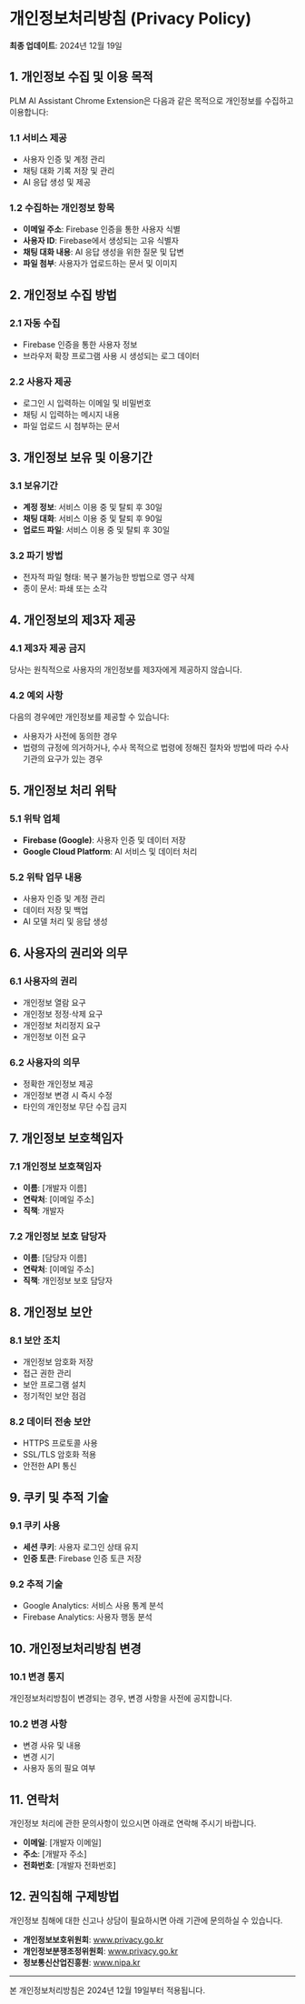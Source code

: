 # 개인정보처리방침 (Privacy Policy)

**최종 업데이트**: 2024년 12월 19일

## 1. 개인정보 수집 및 이용 목적

PLM AI Assistant Chrome Extension은 다음과 같은 목적으로 개인정보를 수집하고 이용합니다:

### 1.1 서비스 제공

- 사용자 인증 및 계정 관리
- 채팅 대화 기록 저장 및 관리
- AI 응답 생성 및 제공

### 1.2 수집하는 개인정보 항목

- **이메일 주소**: Firebase 인증을 통한 사용자 식별
- **사용자 ID**: Firebase에서 생성되는 고유 식별자
- **채팅 대화 내용**: AI 응답 생성을 위한 질문 및 답변
- **파일 첨부**: 사용자가 업로드하는 문서 및 이미지

## 2. 개인정보 수집 방법

### 2.1 자동 수집

- Firebase 인증을 통한 사용자 정보
- 브라우저 확장 프로그램 사용 시 생성되는 로그 데이터

### 2.2 사용자 제공

- 로그인 시 입력하는 이메일 및 비밀번호
- 채팅 시 입력하는 메시지 내용
- 파일 업로드 시 첨부하는 문서

## 3. 개인정보 보유 및 이용기간

### 3.1 보유기간

- **계정 정보**: 서비스 이용 중 및 탈퇴 후 30일
- **채팅 대화**: 서비스 이용 중 및 탈퇴 후 90일
- **업로드 파일**: 서비스 이용 중 및 탈퇴 후 30일

### 3.2 파기 방법

- 전자적 파일 형태: 복구 불가능한 방법으로 영구 삭제
- 종이 문서: 파쇄 또는 소각

## 4. 개인정보의 제3자 제공

### 4.1 제3자 제공 금지

당사는 원칙적으로 사용자의 개인정보를 제3자에게 제공하지 않습니다.

### 4.2 예외 사항

다음의 경우에만 개인정보를 제공할 수 있습니다:

- 사용자가 사전에 동의한 경우
- 법령의 규정에 의거하거나, 수사 목적으로 법령에 정해진 절차와 방법에 따라 수사기관의 요구가 있는 경우

## 5. 개인정보 처리 위탁

### 5.1 위탁 업체

- **Firebase (Google)**: 사용자 인증 및 데이터 저장
- **Google Cloud Platform**: AI 서비스 및 데이터 처리

### 5.2 위탁 업무 내용

- 사용자 인증 및 계정 관리
- 데이터 저장 및 백업
- AI 모델 처리 및 응답 생성

## 6. 사용자의 권리와 의무

### 6.1 사용자의 권리

- 개인정보 열람 요구
- 개인정보 정정·삭제 요구
- 개인정보 처리정지 요구
- 개인정보 이전 요구

### 6.2 사용자의 의무

- 정확한 개인정보 제공
- 개인정보 변경 시 즉시 수정
- 타인의 개인정보 무단 수집 금지

## 7. 개인정보 보호책임자

### 7.1 개인정보 보호책임자

- **이름**: [개발자 이름]
- **연락처**: [이메일 주소]
- **직책**: 개발자

### 7.2 개인정보 보호 담당자

- **이름**: [담당자 이름]
- **연락처**: [이메일 주소]
- **직책**: 개인정보 보호 담당자

## 8. 개인정보 보안

### 8.1 보안 조치

- 개인정보 암호화 저장
- 접근 권한 관리
- 보안 프로그램 설치
- 정기적인 보안 점검

### 8.2 데이터 전송 보안

- HTTPS 프로토콜 사용
- SSL/TLS 암호화 적용
- 안전한 API 통신

## 9. 쿠키 및 추적 기술

### 9.1 쿠키 사용

- **세션 쿠키**: 사용자 로그인 상태 유지
- **인증 토큰**: Firebase 인증 토큰 저장

### 9.2 추적 기술

- Google Analytics: 서비스 사용 통계 분석
- Firebase Analytics: 사용자 행동 분석

## 10. 개인정보처리방침 변경

### 10.1 변경 통지

개인정보처리방침이 변경되는 경우, 변경 사항을 사전에 공지합니다.

### 10.2 변경 사항

- 변경 사유 및 내용
- 변경 시기
- 사용자 동의 필요 여부

## 11. 연락처

개인정보 처리에 관한 문의사항이 있으시면 아래로 연락해 주시기 바랍니다.

- **이메일**: [개발자 이메일]
- **주소**: [개발자 주소]
- **전화번호**: [개발자 전화번호]

## 12. 권익침해 구제방법

개인정보 침해에 대한 신고나 상담이 필요하시면 아래 기관에 문의하실 수 있습니다.

- **개인정보보호위원회**: www.privacy.go.kr
- **개인정보분쟁조정위원회**: www.privacy.go.kr
- **정보통신산업진흥원**: www.nipa.kr

---

본 개인정보처리방침은 2024년 12월 19일부터 적용됩니다.

